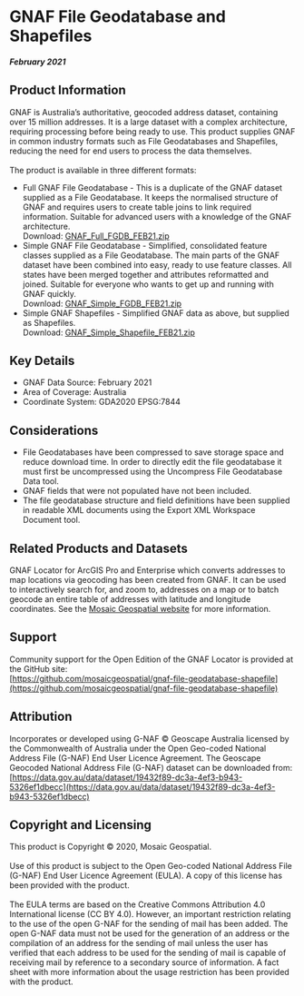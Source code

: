 # GNAF File Geodatabase and Shapefiles
##### February 2021
## Product Information
GNAF is Australia’s authoritative, geocoded address dataset, containing over 15 million addresses. It is a large dataset with a complex architecture, requiring processing before being ready to use. This product supplies GNAF in common industry formats such as File Geodatabases and Shapefiles, reducing the need for end users to process the data themselves.<br/>
<br/>
The product is available in three different formats:<br/>
* Full GNAF File Geodatabase - This is a duplicate of the GNAF dataset supplied as a File Geodatabase. It keeps the normalised structure of GNAF and requires users to create table joins to link required information. Suitable for advanced users with a knowledge of the GNAF architecture.<br/>
Download: [GNAF_Full_FGDB_FEB21.zip](https://github.com/mosaicgeospatial/gnaf-file-geodatabase-shapefile/releases/download/FEB21/GNAF_Full_FGDB_FEB21.zip)
* Simple GNAF File Geodatabase - Simplified, consolidated feature classes supplied as a File Geodatabase. The main parts of the GNAF dataset have been combined into easy, ready to use feature classes. All states have been merged together and attributes reformatted and joined. Suitable for everyone who wants to get up and running with GNAF quickly.<br/>
Download: [GNAF_Simple_FGDB_FEB21.zip](https://github.com/mosaicgeospatial/gnaf-file-geodatabase-shapefile/releases/download/FEB21/GNAF_Simple_FGDB_FEB21.zip)
* Simple GNAF Shapefiles - Simplified GNAF data as above, but supplied as Shapefiles.<br/>
Download: [GNAF_Simple_Shapefile_FEB21.zip](https://github.com/mosaicgeospatial/gnaf-file-geodatabase-shapefile/releases/download/FEB21/GNAF_Simple_Shapefile_FEB21.zip)
## Key Details
* GNAF Data Source: February 2021
* Area of Coverage: Australia
* Coordinate System: GDA2020 EPSG:7844
## Considerations
* File Geodatabases have been compressed to save storage space and reduce download time. In order to directly edit the file geodatabase it must first be uncompressed using the Uncompress File Geodatabase Data tool.
* GNAF fields that were not populated have not been included.
* The file geodatabase structure and field definitions have been supplied in readable XML documents using the Export XML Workspace Document tool.
## Related Products and Datasets
GNAF Locator for ArcGIS Pro and Enterprise which converts addresses to map locations via geocoding has been created from GNAF. It can be used to interactively search for, and zoom to, addresses on a map or to batch geocode an entire table of addresses with latitude and longitude coordinates. See the [Mosaic Geospatial website](https://www.mosaicgeospatial.com) for more information.
## Support
Community support for the Open Edition of the GNAF Locator is provided at the GitHub site:<br/>
[https://github.com/mosaicgeospatial/gnaf-file-geodatabase-shapefile](https://github.com/mosaicgeospatial/gnaf-file-geodatabase-shapefile)
## Attribution
Incorporates or developed using G-NAF © Geoscape Australia licensed by the Commonwealth of Australia under the Open Geo-coded National Address File (G-NAF) End User Licence Agreement. The Geoscape Geocoded National Address File (G-NAF) dataset can be downloaded from: [https://data.gov.au/data/dataset/19432f89-dc3a-4ef3-b943-5326ef1dbecc](https://data.gov.au/data/dataset/19432f89-dc3a-4ef3-b943-5326ef1dbecc)
## Copyright and Licensing
This product is Copyright © 2020, Mosaic Geospatial.<br/>
<br/>
Use of this product is subject to the Open Geo-coded National Address File (G-NAF) End User Licence Agreement (EULA). A copy of this license has been provided with the product.<br/>
<br/>
The EULA terms are based on the Creative Commons Attribution 4.0 International license (CC BY 4.0). However, an important restriction relating to the use of the open G-NAF for the sending of mail has been added. The open G-NAF data must not be used for the generation of an address or the compilation of an address for the sending of mail unless the user has verified that each address to be used for the sending of mail is capable of receiving mail by reference to a secondary source of information. A fact sheet with more information about the usage restriction has been provided with the product.
